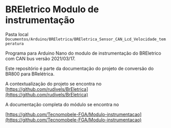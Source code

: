 # BREletrico Modulo de instrumentação 
Pasta local 
`Documentos/Arduino/BREletrica/BREletrica_Sensor_CAN_Lcd_Velocidade_temperatura`

Programa para Arduino Nano do modulo de instrumentação do BREletrico com CAN bus versão 2021/03/17.

Este repositório é parte da documentação do projeto de conversão do BR800 para BRelétrica. 

A contextualização do projeto se encontra no [https://github.com/rudivels/BrEletrica](https://github.com/rudivels/BrEletrica)

A documentação completa do módulo se encontra no 

[https://github.com/Tecnomobele-FGA/Modulo-instrumentacao](https://github.com/Tecnomobele-FGA/Modulo-instrumentacao)
